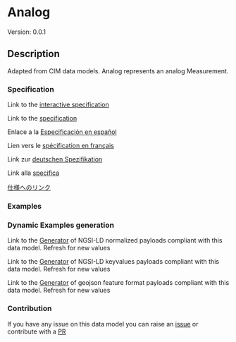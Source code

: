 # Analog
Version: 0.0.1

## Description 

Adapted from CIM data models. Analog represents an analog Measurement.
### Specification

Link to the [interactive specification](https://swagger.lab.fiware.org/?url=https://smart-data-models.github.io/dataModel.EnergyCIM/Analog/swagger.yaml)

Link to the [specification](https://github.com/smart-data-models/dataModel.EnergyCIM/blob/master/Analog/doc/spec.md)

Enlace a la [Especificación en español](https://github.com/smart-data-models/dataModel.EnergyCIM/blob/master/Analog/doc/spec_ES.md)

Lien vers le [spécification en français](https://github.com/smart-data-models/dataModel.EnergyCIM/blob/master/Analog/doc/spec_FR.md)

Link zur [deutschen Spezifikation](https://github.com/smart-data-models/dataModel.EnergyCIM/blob/master/Analog/doc/spec_DE.md)

Link alla [specifica](https://github.com/smart-data-models/dataModel.EnergyCIM/blob/master/Analog/doc/spec_IT.md)

[仕様へのリンク](https://github.com/smart-data-models/dataModel.EnergyCIM/blob/master/Analog/doc/spec_JA.md)
### Examples
### Dynamic Examples generation

Link to the [Generator](https://smartdatamodels.org/extra/ngsi-ld_generator.php?schemaUrl=https://raw.githubusercontent.com/smart-data-models/dataModel.EnergyCIM/master/Analog/schema.json&email=info@smartdatamodels.org) of NGSI-LD normalized payloads compliant with this data model. Refresh for new values

Link to the [Generator](https://smartdatamodels.org/extra/ngsi-ld_generator_keyvalues.php?schemaUrl=https://raw.githubusercontent.com/smart-data-models/dataModel.EnergyCIM/master/Analog/schema.json&email=info@smartdatamodels.org) of NGSI-LD keyvalues payloads compliant with this data model. Refresh for new values

Link to the [Generator](https://smartdatamodels.org/extra/geojson_features_generator.php?schemaUrl=https://raw.githubusercontent.com/smart-data-models/dataModel.EnergyCIM/master/Analog/schema.json&email=info@smartdatamodels.org) of geojson feature format payloads compliant with this data model. Refresh for new values
### Contribution

 If you have any issue on this data model you can raise an [issue](https://github.com/smart-data-models/dataModel.EnergyCIM/issues)  or contribute with a [PR](https://github.com/smart-data-models/dataModel.EnergyCIM/pulls)